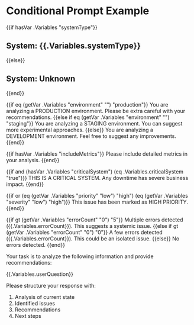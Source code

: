 # Conditional Prompt Example

{{if hasVar .Variables "systemType"}}

## System: {{.Variables.systemType}}

{{else}}

## System: Unknown

{{end}}

{{if eq (getVar .Variables "environment" "") "production"}}
You are analyzing a PRODUCTION environment. Please be extra careful with your recommendations.
{{else if eq (getVar .Variables "environment" "") "staging"}}
You are analyzing a STAGING environment. You can suggest more experimental approaches.
{{else}}
You are analyzing a DEVELOPMENT environment. Feel free to suggest any improvements.
{{end}}

{{if hasVar .Variables "includeMetrics"}}
Please include detailed metrics in your analysis.
{{end}}

{{if and (hasVar .Variables "criticalSystem") (eq .Variables.criticalSystem "true")}}
THIS IS A CRITICAL SYSTEM. Any downtime has severe business impact.
{{end}}

{{if or (eq (getVar .Variables "priority" "low") "high") (eq (getVar .Variables "severity" "low") "high")}}
This issue has been marked as HIGH PRIORITY.
{{end}}

{{if gt (getVar .Variables "errorCount" "0") "5"}}
Multiple errors detected ({{.Variables.errorCount}}). This suggests a systemic issue.
{{else if gt (getVar .Variables "errorCount" "0") "0"}}
A few errors detected ({{.Variables.errorCount}}). This could be an isolated issue.
{{else}}
No errors detected.
{{end}}

Your task is to analyze the following information and provide recommendations:

{{.Variables.userQuestion}}

Please structure your response with:

1. Analysis of current state
2. Identified issues
3. Recommendations
4. Next steps
